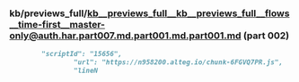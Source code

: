 ### kb/previews_full/kb__previews_full__kb__previews_full__flows__time-first__master-only@auth.har.part007.md.part001.md.part001.md (part 002)

```md
        "scriptId": "15656",
                "url": "https://n958200.alteg.io/chunk-6FGVQ7PR.js",
                "lineN
```

```
